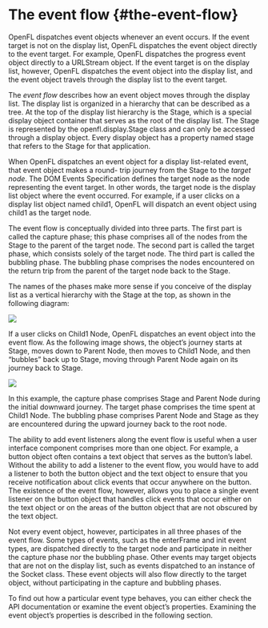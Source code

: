 # The event flow {#the-event-flow}

OpenFL dispatches event objects whenever an event occurs. If the event target is not on the display list, OpenFL dispatches the event object directly to the event target. For example, OpenFL dispatches the progress event object directly to a URLStream object. If the event target is on the display list, however, OpenFL dispatches the event object into the display list, and the event object travels through the display list to the event target.

The _event flow_ describes how an event object moves through the display list. The display list is organized in a hierarchy that can be described as a tree. At the top of the display list hierarchy is the Stage, which is a special display object container that serves as the root of the display list. The Stage is represented by the openfl.display.Stage class and can only be accessed through a display object. Every display object has a property named stage that refers to the Stage for that application.

When OpenFL dispatches an event object for a display list-related event, that event object makes a round- trip journey from the Stage to the _target node_. The DOM Events Specification defines the target node as the node representing the event target. In other words, the target node is the display list object where the event occurred. For example, if a user clicks on a display list object named child1, OpenFL will dispatch an event object using child1 as the target node.

The event flow is conceptually divided into three parts. The first part is called the capture phase; this phase comprises all of the nodes from the Stage to the parent of the target node. The second part is called the target phase, which consists solely of the target node. The third part is called the bubbling phase. The bubbling phase comprises the nodes encountered on the return trip from the parent of the target node back to the Stage.

The names of the phases make more sense if you conceive of the display list as a vertical hierarchy with the Stage at the top, as shown in the following diagram:

![](../assets/eh_displaylistVhierarchy.png)

If a user clicks on Child1 Node, OpenFL dispatches an event object into the event flow. As the following image shows, the object’s journey starts at Stage, moves down to Parent Node, then moves to Child1 Node, and then “bubbles” back up to Stage, moving through Parent Node again on its journey back to Stage.

![](../assets/eh_stage_parent_Node.png)

In this example, the capture phase comprises Stage and Parent Node during the initial downward journey. The target phase comprises the time spent at Child1 Node. The bubbling phase comprises Parent Node and Stage as they are encountered during the upward journey back to the root node.

The ability to add event listeners along the event flow is useful when a user interface component comprises more than one object. For example, a button object often contains a text object that serves as the button’s label. Without the ability to add a listener to the event flow, you would have to add a listener to both the button object and the text object to ensure that you receive notification about click events that occur anywhere on the button. The existence of the event flow, however, allows you to place a single event listener on the button object that handles click events that occur either on the text object or on the areas of the button object that are not obscured by the text object.

Not every event object, however, participates in all three phases of the event flow. Some types of events, such as the enterFrame and init event types, are dispatched directly to the target node and participate in neither the capture phase nor the bubbling phase. Other events may target objects that are not on the display list, such as events dispatched to an instance of the Socket class. These event objects will also flow directly to the target object, without participating in the capture and bubbling phases.

To find out how a particular event type behaves, you can either check the API documentation or examine the event object’s properties. Examining the event object’s properties is described in the following section.